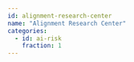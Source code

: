 ```yaml
---
id: alignment-research-center
name: "Alignment Research Center"
categories:
  - id: ai-risk
    fraction: 1
--- 
```

